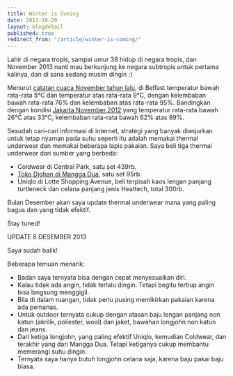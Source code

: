 ```yaml
---
title: Winter is Coming
date: 2013-10-20
layout: blogdetail
published: true
redirect_from: "/article/winter-is-coming/"
---
```


Lahir di negara tropis, sampai umur 38 hidup di negara tropis, dan November 2013 nanti mau berkunjung ke negara subtropis untuk pertama kalinya, dan di sana sedang musim dingin :)

Menurut [catatan cuaca November tahun lalu](http://www.wolframalpha.com/input/?i=belfast+united+kingdom+weather+history+november+2012), di Belfast temperatur bawah rata-rata 5&deg;C dan temperatur atas rata-rata 9&deg;C, dengan kelembaban bawah rata-rata 76% dan kelembaban atas rata-rata 95%. Bandingkan dengan kondisi [Jakarta November 2012](http://www.wolframalpha.com/input/?i=jakarta+indonesia+weather+history+november+2012) yang temperatur rata-rata bawah 26&deg;C atas 33&deg;C, kelembaban rata-rata bawah 62% atas 89%.

Sesudah cari-cari informasi di internet, strategi yang banyak dianjurkan untuk tetap nyaman pada suhu seperti itu adalah memakai thermal underwear dan memakai beberapa lapis pakaian. Saya beli tiga thermal underwear dari sumber yang berbeda:

* Coldwear di Central Park, satu set 439rb.
* [Toko Djohan di Mangga Dua](http://www.tokodjohan.com/2009/08/longjohn-pria-ukuran-l-xxl-warna-abu.html), satu set 95rb.
* Uniqlo di Lotte Shopping Avenue, beli terpisah kaos lengan panjang turtleneck dan celana panjang jenis Heattech, total 300rb.

Bulan Desember akan saya update thermal underwear mana yang paling bagus dan yang tidak efektif.

Stay tuned!

UPDATE 8 DESEMBER 2013

Saya sudah balik!

Beberapa temuan menarik:

* Badan saya ternyata bisa dengan cepat menyesuaikan diri.
* Kalau tidak ada angin, tidak terlalu dingin. Tetapi begitu tertiup angin bisa langsung menggigil.
* Bila di dalam ruangan, tidak perlu pusing memikirkan pakaian karena ada pemanas.
* Untuk outdoor ternyata cukup dengan atasan baju lengan panjang non katun (akrilik, poliester, wool) dan jaket, bawahan longjohn non katun dan jeans.
* Dari ketiga longjohn, yang paling efektif Uniqlo, kemudian Coldwear, dan terakhir yang dari Mangga Dua. Tetapi ketiganya cukup membantu memerangi suhu dingin.
* Ternyata saya hanya butuh longjohn celana saja, karena baju pakai baju biasa.
